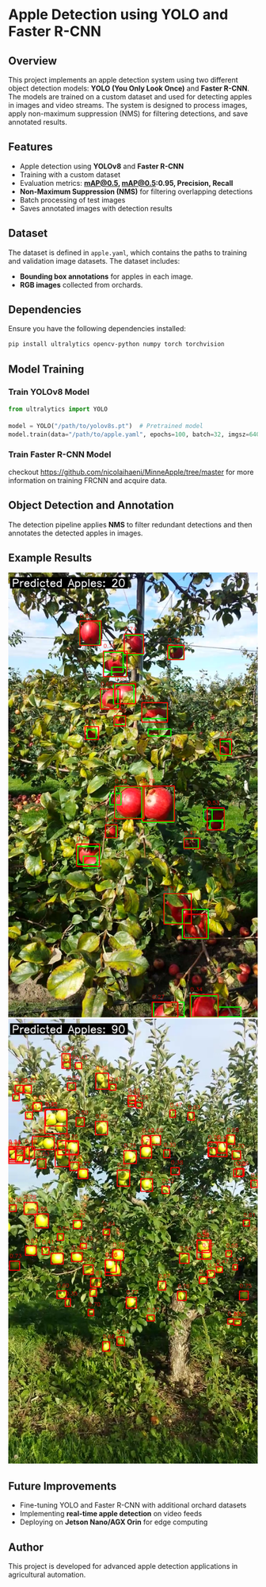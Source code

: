 # Apple Detection using YOLO and Faster R-CNN

## Overview
This project implements an apple detection system using two different object detection models: **YOLO (You Only Look Once)** and **Faster R-CNN**. The models are trained on a custom dataset and used for detecting apples in images and video streams. The system is designed to process images, apply non-maximum suppression (NMS) for filtering detections, and save annotated results.

## Features
- Apple detection using **YOLOv8** and **Faster R-CNN**
- Training with a custom dataset
- Evaluation metrics: **mAP@0.5, mAP@0.5:0.95, Precision, Recall**
- **Non-Maximum Suppression (NMS)** for filtering overlapping detections
- Batch processing of test images
- Saves annotated images with detection results

## Dataset
The dataset is defined in `apple.yaml`, which contains the paths to training and validation image datasets. The dataset includes:
- **Bounding box annotations** for apples in each image.
- **RGB images** collected from orchards.

## Dependencies
Ensure you have the following dependencies installed:
```bash
pip install ultralytics opencv-python numpy torch torchvision
```

## Model Training
### Train YOLOv8 Model
```python
from ultralytics import YOLO

model = YOLO("/path/to/yolov8s.pt")  # Pretrained model
model.train(data="/path/to/apple.yaml", epochs=100, batch=32, imgsz=640)
```

### Train Faster R-CNN Model
checkout https://github.com/nicolaihaeni/MinneApple/tree/master for more information on training FRCNN and acquire data. 

## Object Detection and Annotation
The detection pipeline applies **NMS** to filter redundant detections and then annotates the detected apples in images.


## Example Results
![YOLO Detection](Images/test2.png)
![Faster R-CNN Detection](Images/test15.png)

## Future Improvements
- Fine-tuning YOLO and Faster R-CNN with additional orchard datasets
- Implementing **real-time apple detection** on video feeds
- Deploying on **Jetson Nano/AGX Orin** for edge computing

## Author
This project is developed for advanced apple detection applications in agricultural automation.


